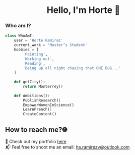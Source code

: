 <div align="center">
<h1 align="center">Hello, I'm Horte</a> 👋</h1>
</div>

### Who am I?

```python
class WhoAmI:
	user = 'Horte Ramírez'
	current_work = 'Master’s Student'
	hobbies = [
		'Painting',
		'Working out',
		'Reading',  
		'Being up all night chasing that ONE BUG...'
	]
	
	def getCity():
		return Monterrey()
	
	def Ambitions():
		PublishResearch()
		EmpowerWomenInScience()
		LearnFrench()
		CreateContent()

 ```

## How to reach me?🌐

🌟 Check out my portfolio <a href="https://hortenciaarv.github.io/">here</a> <br>
📬 Feel free to shoot me an email: ha.ramirezv@outlook.com
